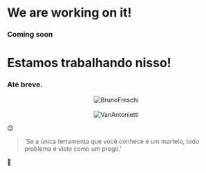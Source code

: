 <!--
**BrunoFreschi/BrunoFreschi** is a ✨ _special_ ✨ repository because its `README.md` (this file) appears on your GitHub profile.
Here are some ideas to get you started:
- 🔭 I’m currently working on ...
- 🌱 I’m currently learning ...
- 👯 I’m looking to collaborate on ...
- 🤔 I’m looking for help with ...
- 💬 Ask me about ...
- 📫 How to reach me: ...
- 😄 Pronouns: ...
- ⚡ Fun fact: ...
-->

<h1> We are working on it! </h1>
<h3>Coming soon</h3>

<h1> Estamos trabalhando nisso! </h1>
<h3>Até breve.</h3>

<p align="center">
  <img src="https://github-profile-trophy.vercel.app/?username=BrunoFreschi&title=Commit,Followers,Stars&theme=onedark&row=1&column=3&no-bg=true&margin-w=15&no-frame=true" alt="BrunoFreschi" /></a>
  <br>
  <br>
  <img src="https://github-readme-streak-stats.herokuapp.com/?user=VanAntonietti&theme=dracula&hide_border=true" alt="VanAntonietti" /></a>
</p>

😉
>'Se a única ferramenta que você conhece é um martelo, todo problema é visto como um prego.'


&#127769;
